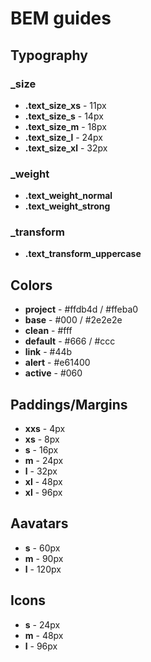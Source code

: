 # BEM guides
## Typography

### _size
 * **.text_size_xs** - 11px
 * **.text_size_s** - 14px
 * **.text_size_m** - 18px
 * **.text_size_l** - 24px
 * **.text_size_xl** - 32px

### _weight
  * **.text_weight_normal**
  * **.text_weight_strong**
 
### _transform
  * **.text_transform_uppercase**
  
 
## Colors
  * **project** - #ffdb4d / #ffeba0
  * **base** - #000 / #2e2e2e
  * **clean** - #fff
  * **default** - #666 / #ccc
  * **link** - #44b
  * **alert** - #e61400
  * **active** - #060 

## Paddings/Margins
  * **xxs** - 4px
  * **xs** - 8px
  * **s** - 16px
  * **m** - 24px
  * **l** - 32px
  * **xl** - 48px
  * **xl** - 96px


## Aavatars
  * **s** - 60px
  * **m** - 90px
  * **l** - 120px
  
## Icons
 * **s** - 24px
 * **m** - 48px
 * **l** - 96px 





